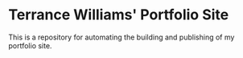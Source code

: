 # Terrance Williams' Portfolio Site

This is a repository for automating the building and publishing of my portfolio site.